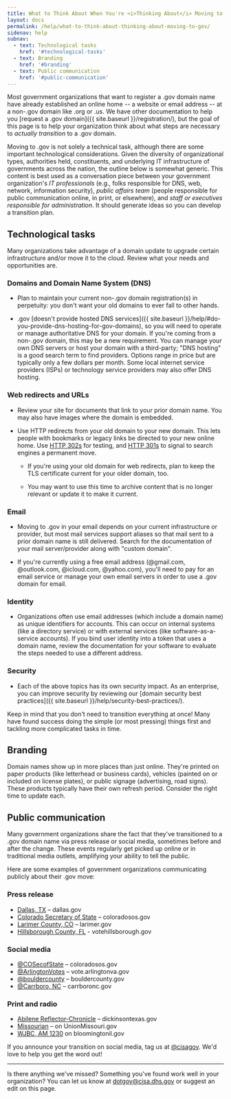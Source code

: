 ```yaml
---
title: What to Think About When You're <i>Thinking About</i> Moving to .gov
layout: docs
permalink: /help/what-to-think-about-thinking-about-moving-to-gov/
sidenav: help
subnav:
  - text: Technological tasks
    href: '#technological-tasks'
  - text: Branding
    href: '#branding'
  - text: Public communication
    href: '#public-communication'
---
```


Most government organizations that want to register a .gov domain name have already established an online home -- a website or email address -- at a non-.gov domain like .org or .us. We have other documentation to help you [request a .gov domain]({{ site.baseurl }}/registration/), but the goal of this page is to help your organization think about what steps are necessary to *actually transition* to a .gov domain.

Moving to .gov is not solely a technical task, although there are some important technological considerations. Given the diversity of organizational types, authorities held, constituents, and underlying IT infrastructure of governments across the nation, the outline below is somewhat generic. This content is best used as a conversation piece between your government organization's *IT professionals* (e.g., folks responsible for DNS, web, network, information security), *public affairs team* (people responsible for public communication online, in print, or elsewhere), and *staff or executives responsible for administration*. It should generate ideas so you can develop a transition plan.

## Technological tasks

Many organizations take advantage of a domain update to upgrade certain infrastructure and/or move it to the cloud. Review what your needs and opportunities are.

### Domains and Domain Name System (DNS)

  - Plan to maintain your current non-.gov domain registration(s) in perpetuity: you don\'t want your old domains to ever fall to other hands.

  - .gov [doesn't provide hosted DNS services]({{ site.baseurl }}/help/#do-you-provide-dns-hosting-for-gov-domains), so you will need to operate or manage authoritative DNS for your domain. If you're coming from a non-.gov domain, this may be a new requirement. You can manage your own DNS servers or host your domain with a third-party; "DNS hosting" is a good search term to find providers. Options range in price but are typically only a few dollars per month. Some local internet service providers (ISPs) or technology service providers may also offer DNS hosting.

### Web redirects and URLs

  - Review your site for documents that link to your prior domain name. You may also have images where the domain is embedded.

  - Use HTTP redirects from your old domain to your new domain. This lets people with bookmarks or legacy links be directed to your new online home. Use [HTTP 302s](https://en.wikipedia.org/wiki/HTTP_302) for testing, and [HTTP 301s](https://en.wikipedia.org/wiki/HTTP_301) to signal to search engines a permanent move.

    - If you're using your old domain for web redirects, plan to keep the TLS certificate current for your older domain, too.

    - You may want to use this time to archive content that is no longer relevant or update it to make it current.

### Email

  - Moving to .gov in your email depends on your current infrastructure or provider, but most mail services support aliases so that mail sent to a prior domain name is still delivered. Search for the documentation of your mail server/provider along with "custom domain".

  - If you're currently using a free email address (@gmail.com, @outlook.com, @icloud.com, @yahoo.com), you'll need to pay for an email service or manage your own email servers in order to use a .gov domain for email.

### Identity

  - Organizations often use email addresses (which include a domain name) as unique identifiers for accounts. This can occur on internal systems (like a directory service) or with external services (like software-as-a-service accounts). If you bind user identity into a token that uses a domain name, review the documentation for your software to evaluate the steps needed to use a different address.

### Security

  - Each of the above topics has its own security impact. As an enterprise, you can improve security by reviewing our [domain security best practices]({{ site.baseurl }}/help/security-best-practices/).

Keep in mind that you don't need to transition everything at once! Many have found success doing the simple (or most pressing) things first and tackling more complicated tasks in time.

## Branding

Domain names show up in more places than just online. They're printed on paper products (like letterhead or business cards), vehicles (painted on or included on license plates), or public signage (advertising, road signs). These products typically have their own refresh period. Consider the right time to update each.

## Public communication

Many government organizations share the fact that they\'ve transitioned to a .gov domain name via press release or social media, sometimes before and after the change. These events regularly get picked up online or in traditional media outlets, amplifying your ability to tell the public.

Here are some examples of government organizations communicating publicly about their .gov move:

### Press release

- [Dallas, TX](https://www.dallascitynews.net/new-dallas-gov-domain-name) – dallas.gov
- [Colorado Secretary of State](https://www.sos.state.co.us/pubs/newsRoom/pressReleases/2021/PR20210825Domain.html) – coloradosos.gov
- [Larimer County, CO](https://www.larimer.gov/spotlights/2022/04/27/why-we-are-moving-larimergov) – larimer.gov
- [Hillsborough County, FL](https://www.votehillsborough.gov/Portals/Hillsborough/Documents/Press%20Releases/2021%20Press%20Releases/New%20VoteHillsborough%20Web%20Address.pdf?ver=GXgWNkiPHgjV51lfuXIb2Q%3d%3d) - votehillsborough.gov

### Social media

- [@COSecofState](https://twitter.com/COSecofState/status/1430583619865616385) – coloradosos.gov
- [@ArlingtonVotes](https://twitter.com/ArlingtonVotes/status/1554158281135898625) – vote.arlingtonva.gov
- [@bouldercounty](https://twitter.com/bouldercounty/status/1545070920452096001) – bouldercounty.gov
- [@Carrboro, NC](https://twitter.com/CarrboroGov/status/1483845242071752711) – carrboronc.gov

### Print and radio

- [Abilene Reflector-Chronicle](https://www.abilene-rc.com/news/county-website-and-emails-change-from-org-to-gov/article_cc417aaa-5ceb-11ec-80db-3b467491a717.html) – dickinsontexas.gov
- [Missourian](https://www.emissourian.com/local_news/union-moving-to-gov-domain-name/article_4bc2bf98-62b2-11ec-bde9-e70c55cd93c4.html) – on UnionMissouri.gov
- [WJBC, AM 1230](https://www.wjbc.com/2022/04/29/bloomington-normal-to-update-website-domains/) on bloomingtonil.gov

If you announce your transition on social media, tag us at [@cisagov](https://twitter.com/cisagov). We'd love to help you get the word out!

---

Is there anything we've missed? Something you've found work well in your organization? You can let us know at <dotgov@cisa.dhs.gov> or suggest an edit on this page.
